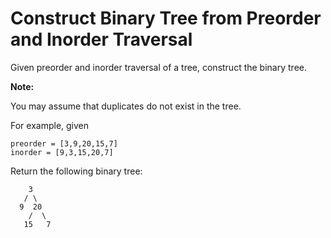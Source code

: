 # Construct Binary Tree from Preorder and Inorder Traversal

Given preorder and inorder traversal of a tree, construct the binary tree.

**Note:**

You may assume that duplicates do not exist in the tree.

For example, given

```
preorder = [3,9,20,15,7]
inorder = [9,3,15,20,7]
```

Return the following binary tree:

```
    3
   / \
  9  20
    /  \
   15   7
```
